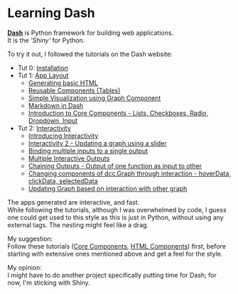 # Learning Dash

[**Dash**](https://plot.ly/dash/) is Python framework for building web applications.  
It is the *'Shiny'* for Python.

To try it out, I followed the tutorials on the Dash website:  
* Tut 0: [Installation](https://plot.ly/dash/installation)
* Tut 1: [App Layout](https://plot.ly/dash/getting-started)
	- [Generating basic HTML](/app01.py)
	- [Reusable Components (Tables)](/app02.py)
	- [Simple Visualization using Graph Component](/app03.py)
	- [Markdown in Dash](/app04.py)
	- [Introduction to Core Components - Lists, Checkboxes, Radio, Dropdown, Input](/app05.py)
* Tut 2: [Interactivity](https://plot.ly/dash/getting-started-part-2)
	- [Introducing Interactivity](/app06.py)
	- [Interactivity 2 - Updating a graph using a slider](/app07.py)
	- [Binding multiple inputs to a single output](/app08.py)
	- [Multiple Interactive Outputs](/app09.py)
	- [Chaining Outputs - Output of one function as input to other](/app10.py)
	- [Changing components of dcc.Graph through interaction - hoverData, clickData, selectedData](/app11.py)
	- [Updating Graph based on interaction with other graph](/app12.py)


The apps generated are interactive, and fast.  
While following the tutorials, although I was overwhelmed by code, I guess one could get used to this style as this is just in Python, without using any external tags. The nesting might feel like a drag.  

My suggestion:  
Follow these tutorials ([Core Components](https://plot.ly/dash/dash-core-components), [HTML Components](https://plot.ly/dash/dash-html-components)) first, before starting with extensive ones mentioned above and get a feel for the style.  

My opinion:  
I might have to do another project specifically putting time for Dash; for now, I'm sticking with Shiny.
